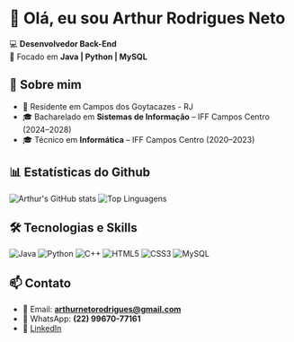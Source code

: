 # 👋 Olá, eu sou Arthur Rodrigues Neto  
💻 **Desenvolvedor Back-End**  
🚀 Focado em **Java | Python | MySQL**  

## 📌 Sobre mim
- 📍 Residente em Campos dos Goytacazes - RJ  
- 🎓 Bacharelado em **Sistemas de Informação** – IFF Campos Centro (2024–2028)  
- 🎓 Técnico em **Informática** – IFF Campos Centro (2020–2023)  

## 📊 Estatísticas do Github

![Arthur's GitHub stats](https://github-readme-stats.vercel.app/api?username=arthur-rn&show_icons=true&theme=dracula)
![Top Linguagens](https://github-readme-stats.vercel.app/api/top-langs/?username=arthur-rn&layout=compact&theme=dracula)

## 🛠️ Tecnologias e Skills

![Java](https://img.shields.io/badge/Java-ED8B00?style=for-the-badge&logo=java&logoColor=white)
![Python](https://img.shields.io/badge/Python-3776AB?style=for-the-badge&logo=python&logoColor=white)
![C++](https://img.shields.io/badge/C++-00599C?style=for-the-badge&logo=c%2B%2B&logoColor=white)
![HTML5](https://img.shields.io/badge/HTML5-E34F26?style=for-the-badge&logo=html5&logoColor=white)
![CSS3](https://img.shields.io/badge/CSS3-1572B6?style=for-the-badge&logo=css3&logoColor=white)
![MySQL](https://img.shields.io/badge/MySQL-4479A1?style=for-the-badge&logo=mysql&logoColor=white)

## 📫 Contato
- 📧 Email: **arthurnetorodrigues@gmail.com**  
- 📱 WhatsApp: **(22) 99670-77161**  
- 💼 [LinkedIn](https://www.linkedin.com/in/arthur-rodrigues-neto-281463220/)
